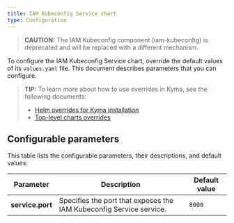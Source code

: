 ```yaml
---
title: IAM Kubeconfig Service chart
type: Configuration
---
```


>**CAUTION:** The IAM Kubeconfig component (iam-kubeconfig) is deprecated and will be replaced with a different mechanism.

To configure the IAM Kubeconfig Service chart, override the default values of its `values.yaml` file. This document describes parameters that you can configure.

>**TIP:** To learn more about how to use overrides in Kyma, see the following documents:
>* [Helm overrides for Kyma installation](/root/kyma/#configuration-helm-overrides-for-kyma-installation)
>* [Top-level charts overrides](/root/kyma/#configuration-helm-overrides-for-kyma-installation-top-level-charts-overrides)

## Configurable parameters

This table lists the configurable parameters, their descriptions, and default values:

| Parameter | Description | Default value |
|-----------|-------------|---------------|
| **service.port** | Specifies the port that exposes the IAM Kubeconfig Service service. | `8000` |
